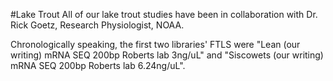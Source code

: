 #Lake Trout
All of our lake trout studies have been in collaboration with Dr. Rick Goetz, Research Physiologist, NOAA. 

Chronologically speaking, the first two libraries' FTLS were "Lean (our writing) mRNA SEQ 200bp Roberts lab 3ng/uL" and "Siscowets (our writing) mRNA SEQ 200bp Roberts lab 6.24ng/uL".